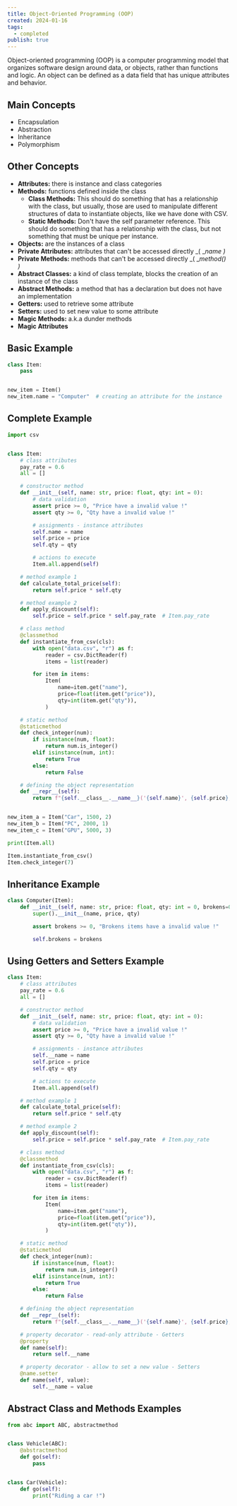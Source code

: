 ```yaml
---
title: Object-Oriented Programming (OOP)
created: 2024-01-16
tags:
  - completed
publish: true
---
```

Object-oriented programming (OOP) is a computer programming model that organizes software design around data, or objects, rather than functions and logic. An object can be defined as a data field that has unique attributes and behavior.

## Main Concepts

- Encapsulation
- Abstraction
- Inheritance
- Polymorphism

## Other Concepts

- **Attributes:** there is instance and class categories
- **Methods:** functions defined inside the class
	- **Class Methods:** This should do something that has a relationship with the class, but usually, those are used to manipulate different structures of data to instantiate objects, like we have done with CSV.
	- **Static Methods:** Don't have the self parameter reference. This should do something that has a relationship with the class, but not something that must be unique per instance.
- **Objects:** are the instances of a class
- **Private Attributes:** attributes that can't be accessed directly _( __name )_
- **Private Methods:** methods that can't be accessed directly _( __method() )_
- **Abstract Classes:** a kind of class template, blocks the creation of an instance of the class
- **Abstract Methods:** a method that has a declaration but does not have an implementation
- **Getters:** used to retrieve some attribute
- **Setters:** used to set new value to some attribute
- **Magic Methods:** a.k.a dunder methods
- **Magic Attributes**

## Basic Example

```python
class Item:
    pass


new_item = Item()
new_item.name = "Computer"  # creating an attribute for the instance
```

## Complete Example

```python
import csv


class Item:
    # class attributes
    pay_rate = 0.6
    all = []

    # constructor method
    def __init__(self, name: str, price: float, qty: int = 0):
        # data validation
        assert price >= 0, "Price have a invalid value !"
        assert qty >= 0, "Qty have a invalid value !"

        # assignments - instance attributes
        self.name = name
        self.price = price
        self.qty = qty

        # actions to execute
        Item.all.append(self)

    # method example 1
    def calculate_total_price(self):
        return self.price * self.qty

    # method example 2
    def apply_discount(self):
        self.price = self.price * self.pay_rate  # Item.pay_rate

    # class method
    @classmethod
    def instantiate_from_csv(cls):
        with open("data.csv", "r") as f:
            reader = csv.DictReader(f)
            items = list(reader)

        for item in items:
            Item(
                name=item.get("name"),
                price=float(item.get("price")),
                qty=int(item.get("qty")),
            )

    # static method
    @staticmethod
    def check_integer(num):
        if isinstance(num, float):
            return num.is_integer()
        elif isinstance(num, int):
            return True
        else:
            return False

    # defining the object representation
    def __repr__(self):
        return f"{self.__class__.__name__}('{self.name}', {self.price}, {self.qty})"


new_item_a = Item("Car", 1500, 2)
new_item_b = Item("PC", 2000, 1)
new_item_c = Item("GPU", 5000, 3)

print(Item.all)

Item.instantiate_from_csv()
Item.check_integer(7)
```

## Inheritance Example

```python
class Computer(Item):
    def __init__(self, name: str, price: float, qty: int = 0, brokens=0):
        super().__init__(name, price, qty)

        assert brokens >= 0, "Brokens items have a invalid value !"

        self.brokens = brokens
```

## Using Getters and Setters Example

```python
class Item:
    # class attributes
    pay_rate = 0.6
    all = []

    # constructor method
    def __init__(self, name: str, price: float, qty: int = 0):
        # data validation
        assert price >= 0, "Price have a invalid value !"
        assert qty >= 0, "Qty have a invalid value !"

        # assignments - instance attributes
        self.__name = name
        self.price = price
        self.qty = qty

        # actions to execute
        Item.all.append(self)

    # method example 1
    def calculate_total_price(self):
        return self.price * self.qty

    # method example 2
    def apply_discount(self):
        self.price = self.price * self.pay_rate  # Item.pay_rate

    # class method
    @classmethod
    def instantiate_from_csv(cls):
        with open("data.csv", "r") as f:
            reader = csv.DictReader(f)
            items = list(reader)

        for item in items:
            Item(
                name=item.get("name"),
                price=float(item.get("price")),
                qty=int(item.get("qty")),
            )

    # static method
    @staticmethod
    def check_integer(num):
        if isinstance(num, float):
            return num.is_integer()
        elif isinstance(num, int):
            return True
        else:
            return False

    # defining the object representation
    def __repr__(self):
        return f"{self.__class__.__name__}('{self.name}', {self.price}, {self.qty})"

    # property decorator - read-only attribute - Getters
    @property
    def name(self):
        return self.__name

    # property decorator - allow to set a new value - Setters
    @name.setter
    def name(self, value):
        self.__name = value
```

## Abstract Class and Methods Examples

```python
from abc import ABC, abstractmethod


class Vehicle(ABC):
    @abstractmethod
    def go(self):
        pass


class Car(Vehicle):
    def go(self):
        print("Riding a car !")
```
